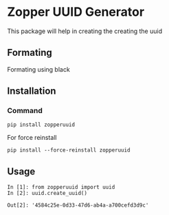 # Zopper UUID Generator

This package will help in creating the creating the uuid

## Formating
Formating using black

## Installation
### Command
```
pip install zopperuuid
```

For force reinstall

```
pip install --force-reinstall zopperuuid
```

## Usage
```
In [1]: from zopperuuid import uuid
In [2]: uuid.create_uuid()

Out[2]: '4584c25e-0d33-47d6-ab4a-a700cefd3d9c'
```
